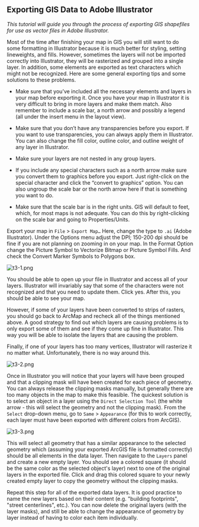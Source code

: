 ## Exporting GIS Data to Adobe Illustrator

*This tutorial will guide you through the process of exporting GIS shapefiles for use as vector files in Adobe Illustrator.*

Most of the time after finishing your map in GIS you will still want to do some formatting in Illustrator because it is much better for styling, setting lineweights, and fills. However, sometimes the layers will not be imported correctly into Illustrator, they will be rasterized and grouped into a single layer. In addition, some elements are exported as text characters which might not be recognized. Here are some general exporting tips and some solutions to these problems.

* Make sure that you’ve included all the necessary elements and layers in your map before exporting it. Once you have your map in Illustrator it is very difficult to bring in more layers and make them match. Also remember to include a scale bar, a north arrow and possibly a legend (all under the insert menu in the layout view).

* Make sure that you don’t have any transparencies before you export. If you want to use transparencies, you can always apply them in Illustrator. You can also change the fill color, outline color, and outline weight of any layer in Illustrator.

* Make sure your layers are not nested in any group layers.

* If you include any special characters such as a north arrow make sure you convert them to graphics before you export. Just right-click on the special character and click the “convert to graphics” option. You can also ungroup the scale bar or the north arrow here if that is something you want to do.

* Make sure that the scale bar is in the right units. GIS will default to feet, which, for most maps is not adequate. You can do this by right-clicking on the scale bar and going to Properties/Units.

Export your map in `File` > `Export Map…` Here, change the type to `.ai` (Adobe Illustrator). Under the Options menu adjust the DPI; 150-200 dpi should be fine if you are not planning on zooming in on your map. In the Format Option change the Picture Symbol to Vectorize Bitmap or Picture Symbol Fills. And check the Convert Marker Symbols to Polygons box.

![t3-1.png](https://github.com/jai2125/gis_tutorials/blob/master/Images/Tutorial_03/t3_1.PNG)

You should be able to open up your file in Illustrator and access all of your layers. Illustrator will invariably say that some of the characters were not recognized and that you need to update them. Click yes. After this, you should be able to see your map.

However, if some of your layers have been converted to strips of rasters, you should go back to ArcMap and recheck all of the things mentioned above. A good strategy to find out which layers are causing problems is to only export some of them and see if they come up fine in Illustrator. This way you will be able to isolate the layers that are causing the problem.

Finally, if one of your layers has too many vertices, Illustrator will rasterize it no matter what. Unfortunately, there is no way around this.

![t3-2.png](https://github.com/jai2125/gis_tutorials/blob/master/Images/Tutorial_03/t3_2.png)

Once in Illustrator you will notice that your layers will have been grouped and that a clipping mask will have been created for each piece of geometry. You can always release the clipping masks manually, but generally there are too many objects in the map to make this feasible. The quickest solution is to select an object in a layer using the `Direct Selection Tool` (the white arrow - this will select the geometry and not the clipping mask). From the `Select` drop-down menu, go to `Same` > `Appearance` (for this to work correctly, each layer must have been exported with different colors from ArcGIS).

![t3-3.png](https://github.com/jai2125/gis_tutorials/blob/master/Images/Tutorial_03/t3_3.PNG)

This will select all geometry that has a similar appearance to the selected geometry which (assuming your exported ArcGIS file is formatted correctly) should be all elements in the data layer. Then navigate to the `Layers` panel and create a new empty layer. You should see a colored square (it should be the same color as the selected object's layer) next to one of the original layers in the exported file. Click and drag this colored square to your newly created empty layer to copy the geometry without the clipping masks.

Repeat this step for all of the exported data layers. It is good practice to name the new layers based on their content (e.g. "building footprints", "street centerlines", etc.). You can now delete the original layers (with the layer masks), and still be able to change the appearance of geometry by layer instead of having to color each item individually.
